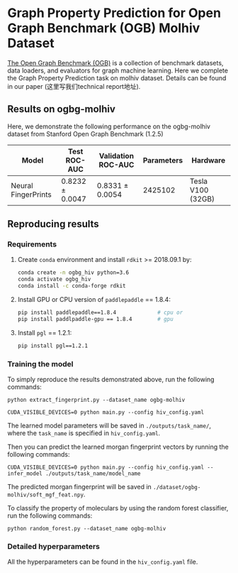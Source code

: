 # Graph Property Prediction for Open Graph Benchmark (OGB) Molhiv Dataset

[The Open Graph Benchmark (OGB)](https://ogb.stanford.edu/) is a collection of benchmark datasets, data loaders, and evaluators for graph machine learning. Here we complete the Graph Property Prediction task on molhiv dataset. Details can be found in our paper (这里写我们technical report地址).


## Results on ogbg-molhiv
Here, we demonstrate the following performance on the ogbg-molhiv dataset from Stanford Open Graph Benchmark (1.2.5)

| Model              |Test ROC-AUC    |Validation ROC-AUC  | Parameters    | Hardware |
| ------------------ |-------------------   | ----------------- | -------------- |----------|
|  Neural FingerPrints     | 0.8232 ± 0.0047 | 0.8331 ± 0.0054 | 2425102  | Tesla V100 (32GB) |


## Reproducing results
### Requirements

1. Create `conda` environment and install `rdkit` >= 2018.09.1 by:

    ```bash
    conda create -n ogbg_hiv python=3.6
    conda activate ogbg_hiv
    conda install -c conda-forge rdkit
    ```

2. Install GPU or CPU version of `paddlepaddle` == 1.8.4:

    ```bash
    pip install paddlepaddle==1.8.4             # cpu or
    pip install paddlpaddle-gpu == 1.8.4        # gpu
    ```

3. Install `pgl` == 1.2.1:

    ```bash
    pip install pgl==1.2.1
    ```

### Training the model
To simply reproduce the results demonstrated above, run the following commands: 

```
python extract_fingerprint.py --dataset_name ogbg-molhiv

CUDA_VISIBLE_DEVICES=0 python main.py --config hiv_config.yaml

```
The learned model parameters will be saved in `./outputs/task_name/`, where the `task_name` is specified in `hiv_config.yaml`.

Then you can predict the learned morgan fingerprint vectors by running the following commands:

```
CUDA_VISIBLE_DEVICES=0 python main.py --config hiv_config.yaml --infer_model ./outputs/task_name/model_name
```

The predicted morgan fingerprint will be saved in `./dataset/ogbg-molhiv/soft_mgf_feat.npy`.


To classify the property of moleculars by using the random forest classifier, run the following commands:

```
python random_forest.py --dataset_name ogbg-molhiv
```

### Detailed hyperparameters
All the hyperparameters can be found in the `hiv_config.yaml` file. 

